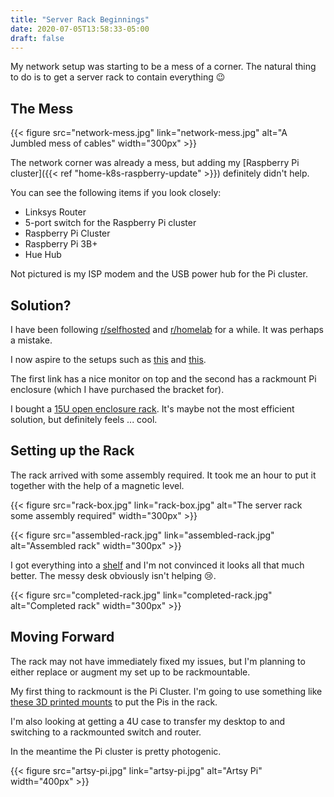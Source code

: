 ```yaml
---
title: "Server Rack Beginnings"
date: 2020-07-05T13:58:33-05:00
draft: false
---
```


My network setup was starting to be a mess of a corner. The natural thing to do is to get a server rack to contain everything :wink:

<!--more-->

## The Mess
{{< figure src="network-mess.jpg" link="network-mess.jpg" alt="A Jumbled mess of cables" width="300px" >}}

The network corner was already a mess, but adding my [Raspberry Pi cluster]({{< ref "home-k8s-raspberry-update" >}}) definitely didn't help.

You can see the following items if you look closely:
* Linksys Router
* 5-port switch for the Raspberry Pi cluster
* Raspberry Pi Cluster
* Raspberry Pi 3B+
* Hue Hub

Not pictured is my ISP modem and the USB power hub for the Pi cluster.

## Solution?
I have been following [r/selfhosted](https://www.reddit.com/r/selfhosted/) and [r/homelab](https://www.reddit.com/r/homelab/) for a while. It was perhaps a mistake.

I now aspire to the setups such as [this](https://hydn.dev/homelab/) and [this](https://tynick.com/blog/06-06-2019/my-humble-homelab-with-raspberry-pi-rack/).

The first link has a nice monitor on top and the second has a rackmount Pi enclosure (which I have purchased the bracket for).

I bought a [15U open enclosure rack](https://www.ebay.com/itm/15U-4-Post-Open-Frame-Server-Rack-Enclosure-19-Adjustable-Depth/151584303195?ssPageName=STRK%3AMEBIDX%3AIT&_trksid=p2057872.m2749.l2649). It's maybe not the most efficient solution, but definitely feels ... cool.

## Setting up the Rack
The rack arrived with some assembly required. It took me an hour to put it together with the help of a magnetic level.

{{< figure src="rack-box.jpg" link="rack-box.jpg" alt="The server rack some assembly required" width="300px" >}}

{{< figure src="assembled-rack.jpg" link="assembled-rack.jpg" alt="Assembled rack" width="300px" >}}

I got everything into a [shelf](https://www.ebay.com/itm/Cantilever-Server-Shelf-Vented-Black-Shelves-Rack-Mount-19-1U-12-300mm-Deep/152062041884?ssPageName=STRK%3AMEBIDX%3AIT&_trksid=p2057872.m2749.l2649) and I'm not convinced it looks all that much better. The messy desk obviously isn't helping :cry:.

{{< figure src="completed-rack.jpg" link="completed-rack.jpg" alt="Completed rack" width="300px" >}}

## Moving Forward
The rack may not have immediately fixed my issues, but I'm planning to either replace or augment my set up to be rackmountable.

My first thing to rackmount is the Pi Cluster. I'm going to use something like [these 3D printed mounts](https://www.kaibader.de/3d-printed-raspberry-pi-rack-mount-with-heat-sink-passive-cooling/) to put the Pis in the rack.

I'm also looking at getting a 4U case to transfer my desktop to and switching to a rackmounted switch and router.

In the meantime the Pi cluster is pretty photogenic.

{{< figure src="artsy-pi.jpg" link="artsy-pi.jpg" alt="Artsy Pi" width="400px" >}}